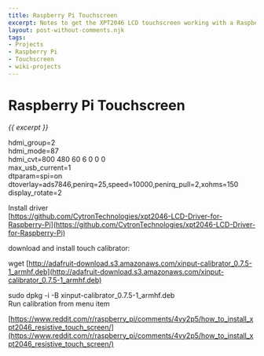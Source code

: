 ```yaml
---
title: Raspberry Pi Touchscreen
excerpt: Notes to get the XPT2046 LCD touchscreen working with a Raspberry Pi.
layout: post-without-comments.njk
tags:
- Projects
- Raspberry Pi
- Touchscreen
- wiki-projects
---
```

# Raspberry Pi Touchscreen

*{{ excerpt }}*

hdmi_group=2   
hdmi_mode=87   
hdmi_cvt=800 480 60 6 0 0 0   
max_usb_current=1   
dtparam=spi=on   
dtoverlay=ads7846,penirq=25,speed=10000,penirq_pull=2,xohms=150   
display_rotate=2

Install driver   
[https://github.com/CytronTechnologies/xpt2046-LCD-Driver-for-Raspberry-Pi](https://github.com/CytronTechnologies/xpt2046-LCD-Driver-for-Raspberry-Pi)

download and install touch calibrator:

wget [http://adafruit-download.s3.amazonaws.com/xinput-calibrator_0.7.5-1_armhf.deb](http://adafruit-download.s3.amazonaws.com/xinput-calibrator_0.7.5-1_armhf.deb)

sudo dpkg -i -B xinput-calibrator_0.7.5-1_armhf.deb   
Run calibration from menu item

[https://www.reddit.com/r/raspberry_pi/comments/4vy2p5/how_to_install_xpt2046_resistive_touch_screen/](https://www.reddit.com/r/raspberry_pi/comments/4vy2p5/how_to_install_xpt2046_resistive_touch_screen/)